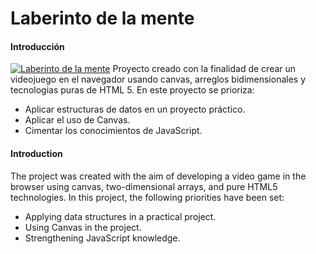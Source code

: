# Laberinto de la mente

#### Introducción
[![Laberinto de la mente](https://i.imgur.com/gr8THsR.png "Laberinto de la mente")](http://https://i.imgur.com/gr8THsR.png "Laberinto de la mente")
Proyecto creado con la finalidad de crear un videojuego en el navegador usando canvas, arreglos bidimensionales y tecnologias puras de HTML 5.
En este proyecto se prioriza:
- Aplicar estructuras de datos en un proyecto práctico.
- Aplicar el uso de Canvas.
- Cimentar los conocimientos de JavaScript.

#### Introduction
The project was created with the aim of developing a video game in the browser using canvas, two-dimensional arrays, and pure HTML5 technologies. In this project, the following priorities have been set:

- Applying data structures in a practical project.
- Using Canvas in the project.
- Strengthening JavaScript knowledge.